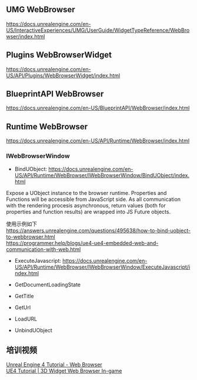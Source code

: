 
## UMG WebBrowser

<https://docs.unrealengine.com/en-US/InteractiveExperiences/UMG/UserGuide/WidgetTypeReference/WebBrowser/index.html>

## Plugins WebBrowserWidget

<https://docs.unrealengine.com/en-US/API/Plugins/WebBrowserWidget/index.html>

## BlueprintAPI WebBrowser

<https://docs.unrealengine.com/en-US/BlueprintAPI/WebBrowser/index.html>

## Runtime WebBrowser

<https://docs.unrealengine.com/en-US/API/Runtime/WebBrowser/index.html>

### IWebBrowserWindow

- BindUObject: <https://docs.unrealengine.com/en-US/API/Runtime/WebBrowser/IWebBrowserWindow/BindUObject/index.html>

Expose a UObject instance to the browser runtime. Properties and Functions will be accessible from JavaScript side. As all communication with the rendering procesis asynchronous, return values (both for properties and function results) are wrapped into JS Future objects.

使用示例如下  
<https://answers.unrealengine.com/questions/495638/how-to-bind-uobject-to-webbrowser.html>  
<https://programmer.help/blogs/ue4-ue4-embedded-web-and-communication-with-web.html>

- ExecuteJavascript: <https://docs.unrealengine.com/en-US/API/Runtime/WebBrowser/IWebBrowserWindow/ExecuteJavascript/index.html>

- GetDocumentLoadingState
- GetTitle
- GetUrl
- LoadURL

- UnbindUObject

## 培训视频

[Unreal Engine 4 Tutorial - Web Browser](https://www.youtube.com/watch?v=k3hlRvGXi68)  
[UE4 Tutorial | 3D Widget Web Browser In-game](https://www.youtube.com/watch?v=ODvbDVZ2AOc)